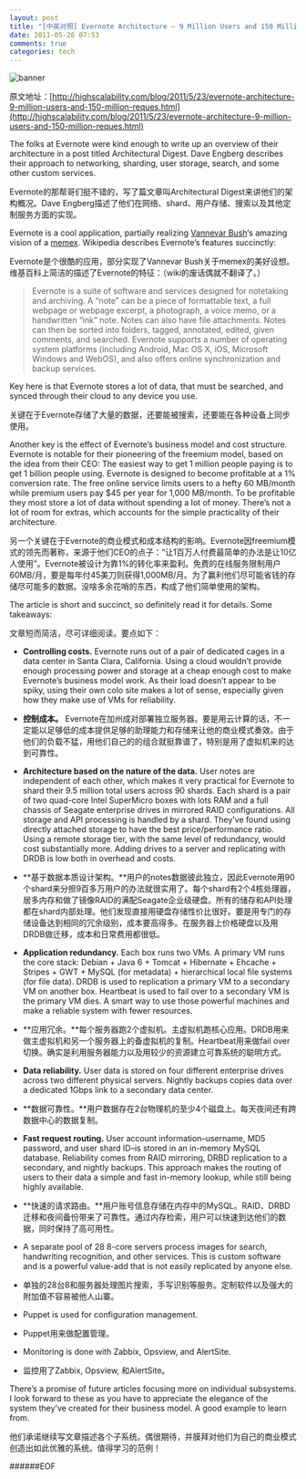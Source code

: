 ```yaml
---
layout: post
title: "[中英对照] Evernote Architecture – 9 Million Users and 150 Million Requests a Day : Evernote架构-9百万用户和每天1亿5千万请求"
date: 2011-05-26 07:53
comments: true
categories: tech
---
```

![banner](http://pic.yupoo.com/lankyzheng/Czi6fplr/kO5Mi.png "banner")

<!--more-->

原文地址：[http://highscalability.com/blog/2011/5/23/evernote-architecture-9-million-users-and-150-million-reques.html](http://highscalability.com/blog/2011/5/23/evernote-architecture-9-million-users-and-150-million-reques.html)

The folks at Evernote were kind enough to write up an overview of their architecture in a post titled Architectural Digest. Dave Engberg describes their approach to networking, sharding, user storage, search, and some other custom services.

Evernote的那帮哥们挺不错的，写了篇文章叫Architectural Digest来讲他们的架构概况。Dave Engberg描述了他们在网络、shard、用户存储、搜索以及其他定制服务方面的实现。

Evernote is a cool application, partially realizing [Vannevar Bush](http://en.wikipedia.org/wiki/Vannevar_Bush)‘s amazing vision of a [memex](http://en.wikipedia.org/wiki/Memex). Wikipedia describes Evernote’s features succinctly:

Evernote是个很酷的应用，部分实现了Vannevar Bush关于memex的美好设想。维基百科上简洁的描述了Evernote的特征：（wiki的废话偶就不翻译了。）

>Evernote is a suite of software and services designed for notetaking and archiving. A “note” can be a piece of formattable text, a full webpage or webpage excerpt, a photograph, a voice memo, or a handwritten “ink” note. Notes can also have file attachments. Notes can then be sorted into folders, tagged, annotated, edited, given comments, and searched. Evernote supports a number of operating system platforms (including Android, Mac OS X, iOS, Microsoft Windows and WebOS), and also offers online synchronization and backup services.

Key here is that Evernote stores a lot of data, that must be searched, and synced through their cloud to any device you use.

关键在于Evernote存储了大量的数据，还要能被搜索，还要能在各种设备上同步使用。

Another key is the effect of Evernote’s business model and cost structure. Evernote is notable for their pioneering of the freemium model, based on the idea from their CEO: The easiest way to get 1 million people paying is to get 1 billion people using. Evernote is designed to become profitable at a 1% conversion rate. The free online service limits users to a hefty 60 MB/month while premium users pay $45 per year for 1,000 MB/month. To be profitable they most store a lot of data without spending a lot of money. There’s not a lot of room for extras, which accounts for the simple practicality of their architecture.

另一个关键在于Evernote的商业模式和成本结构的影响。Evernote因freemium模式的领先而著称，来源于他们CEO的点子：“让1百万人付费最简单的办法是让10亿人使用”。Evernote被设计为靠1%的转化率来盈利。免费的在线服务限制用户60MB/月，要是每年付45美刀则获得1,000MB/月。为了赢利他们尽可能省钱的存储尽可能多的数据。没啥多余花哨的东西，构成了他们简单使用的架构。

The article is short and succinct, so definitely read it for details. Some takeaways:

文章短而简洁，尽可详细阅读。要点如下：

- **Controlling costs.** Evernote runs out of a pair of dedicated cages in a data center in Santa Clara, California. Using a cloud wouldn’t provide enough processing power and storage at a cheap enough cost to make Evernote’s business model work. As their load doesn’t appear to be spiky, using their own colo site makes a lot of sense, especially given how they make use of VMs for reliability.

- **控制成本。** Evernote在加州成对部署独立服务器。要是用云计算的话，不一定能以足够低的成本提供足够的助理能力和存储来让他的商业模式奏效。由于他们的负载不猛，用他们自己的的组合就挺靠谱了，特别是用了虚拟机来的达到可靠性。

- **Architecture based on the nature of the data.** User notes are independent of each other, which makes it very practical for Evernote to shard their 9.5 million total users across 90 shards. Each shard is a pair of two quad-core Intel  SuperMicro boxes with lots RAM and a full chassis of Seagate enterprise drives in mirrored RAID configurations. All storage and API processing is handled by a shard. They’ve found using directly attached storage to have the best price/performance ratio. Using a remote storage tier, with the same level of redundancy, would cost substantially more. Adding drives to a server and replicating with DRDB is low both in overhead and costs.

- **基于数据本质设计架构。**用户的notes数据彼此独立，因此Evernote用90个shard来分担9百多万用户的办法就很实用了。每个shard有2个4核处理器，居多内存和做了镜像RAID的满配Seagate企业级硬盘。所有的储存和API处理都在shard内部处理。他们发现直接用硬盘存储性价比很好。要是用专门的存储设备达到相同的冗余级别，成本要高得多。在服务器上价格硬盘以及用DRDB做迁移，成本和日常费用都很低。

- **Application redundancy.** Each box runs two VMs. A primary VM runs the core stack: Debian + Java 6 + Tomcat + Hibernate + Ehcache +  Stripes + GWT + MySQL (for metadata) + hierarchical local file systems (for file data). DRDB is used to replication a primary VM to a secondary VM on another box. Heartbeat is used to fail over to a secondary VM is the primary VM dies. A smart way to use those powerful machines and make a reliable system with fewer resources.

- **应用冗余。**每个服务器跑2个虚拟机。主虚拟机跑核心应用。DRDB用来做主虚拟机和另一个服务器上的备虚拟机的复制。Heartbeat用来做fail over切换。确实是利用服务器能力以及用较少的资源建立可靠系统的聪明方式。

- **Data reliability.** User data is stored on four different enterprise drives across two different physical servers. Nightly backups  copies data over a dedicated 1Gbps link to a secondary data center.

- **数据可靠性。**用户数据存在2台物理机的至少4个磁盘上。每天夜间还有跨数据中心的数据复制。

- **Fast request routing.** User account information–username, MD5 password, and user shard ID–is stored in an in-memory MySQL database. Reliability comes from RAID mirroring, DRBD replication to a secondary, and nightly backups. This approach makes the routing of users to their data a simple and fast in-memory lookup, while still being highly available.

- **快速的请求路由。**用户账号信息存储在内存中的MySQL。RAID、DRBD迁移和夜间备份带来了可靠性。通过内存检索，用户可以快速到达他们的数据，同时保持了高可用性。

- A separate pool of 28 8-core servers process images for search, handwriting recognition, and other services. This is custom software and is a powerful value-add that is not easily replicated by anyone else.

- 单独的28台8和服务器处理图片搜索，手写识别等服务。定制软件以及强大的附加值不容易被他人山寨。

- Puppet is used for configuration management.

- Puppet用来做配置管理。

- Monitoring is done with Zabbix, Opsview, and AlertSite.

- 监控用了Zabbix, Opsview, 和AlertSite。

There’s a promise of future articles focusing more on individual subsystems. I look forward to these as you have to appreciate the elegance of the system they’ve created for their business model. A good example to learn from.

他们承诺继续写文章描述各个子系统。偶很期待，并膜拜对他们为自己的商业模式创造出如此优雅的系统。值得学习的范例！

######EOF
